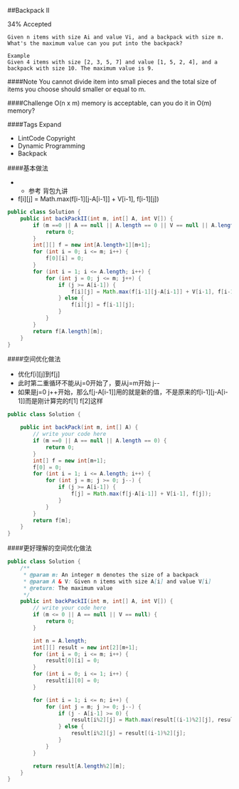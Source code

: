 ##Backpack II

34% Accepted

	Given n items with size Ai and value Vi, and a backpack with size m.
	What's the maximum value can you put into the backpack?

	Example
	Given 4 items with size [2, 3, 5, 7] and value [1, 5, 2, 4], and a backpack with size 10. The maximum value is 9.

####Note
You cannot divide item into small pieces and the total size of items you choose should smaller or equal to m.

####Challenge
O(n x m) memory is acceptable, can you do it in O(m) memory?

####Tags Expand
- LintCode Copyright
- Dynamic Programming
- Backpack

####基本做法
- - 参考 背包九讲
- f[i][j] = Math.max(f[i-1][j-A[i-1]] + V[i-1], f[i-1][j])

```java
public class Solution {
    public int backPackII(int m, int[] A, int V[]) {
        if (m ==0 || A == null || A.length == 0 || V == null || A.length != V.length) {
            return 0;
        }
        int[][] f = new int[A.length+1][m+1];
        for (int i = 0; i <= m; i++) {
            f[0][i] = 0;
        }
        for (int i = 1; i <= A.length; i++) {
            for (int j = 0; j <= m; j++) {
                if (j >= A[i-1]) {
                    f[i][j] = Math.max(f[i-1][j-A[i-1]] + V[i-1], f[i-1][j]);
                } else {
                    f[i][j] = f[i-1][j];
                }
            }
        }
        return f[A.length][m];
    }
}

```

####空间优化做法
- 优化f[i][j]到f[j]
- 此时第二重循环不能从j=0开始了，要从j=m开始 j--
- 如果是j=0 j++开始，那么f[j-A[i-1]]用的就是新的值，不是原来的f[i-1][j-A[i-1]]而是刚计算完的f[1] f[2]这样


```java
public class Solution {

    public int backPack(int m, int[] A) {
        // write your code here
        if (m ==0 || A == null || A.length == 0) {
            return 0;
        }
        int[] f = new int[m+1];
        f[0] = 0;
        for (int i = 1; i <= A.length; i++) {
            for (int j = m; j >= 0; j--) {
                if (j >= A[i-1]) {
                    f[j] = Math.max(f[j-A[i-1]] + V[i-1], f[j]);
                }
            }
        }
        return f[m];
    }
}

```

####更好理解的空间优化做法
```java
public class Solution {
    /**
     * @param m: An integer m denotes the size of a backpack
     * @param A & V: Given n items with size A[i] and value V[i]
     * @return: The maximum value
     */
    public int backPackII(int m, int[] A, int V[]) {
        // write your code here
        if (m <= 0 || A == null || V == null) {
            return 0;
        }

        int n = A.length;
        int[][] result = new int[2][m+1];
        for (int i = 0; i <= m; i++) {
            result[0][i] = 0;
        }
        for (int i = 0; i <= 1; i++) {
            result[i][0] = 0;
        }

        for (int i = 1; i <= n; i++) {
            for (int j = m; j >= 0; j--) {
                if (j - A[i-1] >= 0) {
                    result[i%2][j] = Math.max(result[(i-1)%2][j], result[(i-1)%2][j-A[i-1]] + V[i-1]);
                } else {
                    result[i%2][j] = result[(i-1)%2][j];
                }
            }
        }

        return result[A.length%2][m];
    }
}
```
